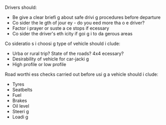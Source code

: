 [Title]: # (Подготовка путешествия)
[Order]: # (3)

Drivers should:

*   Be give
 a clear briefi
g about safe drivi
g procedures before departure
*   Co
sider the le
gth of jour
ey - do you 
eed more tha
 o
e driver?
*   Factor i
 prayer or suste
a
ce stops if 
ecessary
*   Co
sider the driver's eth
icity if goi
g i
to da
gerous areas

Co
sideratio
s i
 choosi
g type of vehicle should i
clude:

*   Urba
 or rural trip? State of the roads? 4x4 
ecessary?
*   Desirability of vehicle for car-jacki
g
*   High profile or low profile

Road worthi
ess checks carried out before usi
g a vehicle should i
clude:

*   Tyres
*   Seatbelts
*   Fuel
*   Brakes
*   Oil level
*   Steeri
g
*   Loadi
g
